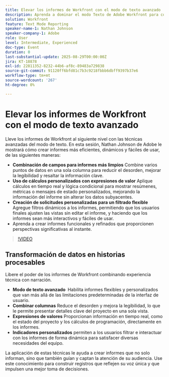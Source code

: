 ```yaml
---
title: Elevar los informes de Workfront con el modo de texto avanzado
description: Aprenda a dominar el modo Texto de Adobe Workfront para combinar columnas, crear expresiones de valor personalizadas y crear indicadores dinámicos para generar informes más inteligentes.
solution: Workfront
feature: Text Mode Reporting
speaker-name-1: Nathan Johnson
speaker-company-1: Adobe
role: User
level: Intermediate, Experienced
doc-type: Event
duration: 0
last-substantial-update: 2025-08-29T00:00:00Z
jira: KT-18878
exl-id: 22811352-8232-44b6-af8c-89483a729838
source-git-commit: 91120ff6bfd81c7b3c9218fbbb6dbff9397b37e6
workflow-type: tm+mt
source-wordcount: '267'
ht-degree: 0%

---
```


# Elevar los informes de Workfront con el modo de texto avanzado

Lleve los informes de Workfront al siguiente nivel con las técnicas avanzadas del modo de texto. En esta sesión, Nathan Johnson de Adobe le mostrará cómo crear informes más eficientes, dinámicos y fáciles de usar, de las siguientes maneras:

* **Combinación de campos para informes más limpios** Combine varios puntos de datos en una sola columna para reducir el desorden, mejorar la legibilidad y resaltar la información clave.
* **Uso de cálculos personalizados con expresiones de valor** Aplique cálculos en tiempo real y lógica condicional para mostrar resúmenes, métricas o mensajes de estado personalizados, mejorando la información del informe sin alterar los datos subyacentes.
* **Creación de solicitudes personalizadas para un filtrado flexible** Agregue filtros dinámicos a los informes, permitiendo que los usuarios finales ajusten las vistas sin editar el informe, y haciendo que los informes sean más interactivos y fáciles de usar.
* Aprenda a crear informes funcionales y refinados que proporcionen perspectivas significativas al instante.

>[!VIDEO](https://video.tv.adobe.com/v/3471498/?learn=on&enablevpops)

## Transformación de datos en historias procesables

Libere el poder de los informes de Workfront combinando experiencia técnica con narración.

* **Modo de texto avanzado &#x200B;** Habilita informes flexibles y personalizados que van más allá de las limitaciones predeterminadas de la interfaz de usuario.
* **Combinar columnas** Reduce el desorden y mejora la legibilidad, lo que le permite presentar detalles clave del proyecto en una sola vista.
* **Expresiones de valores** Proporcionan información en tiempo real, como el estado del proyecto y los cálculos de programación, directamente en los informes.
* **Indicadores personalizados** permiten a los usuarios filtrar e interactuar con los informes de forma dinámica para satisfacer diversas necesidades del equipo.

La aplicación de estas técnicas le ayuda a crear informes que no solo informan, sino que también guían y captan la atención de su audiencia. Use este conocimiento para construir registros que reflejen su voz única y que impulsen una mejor toma de decisiones.
